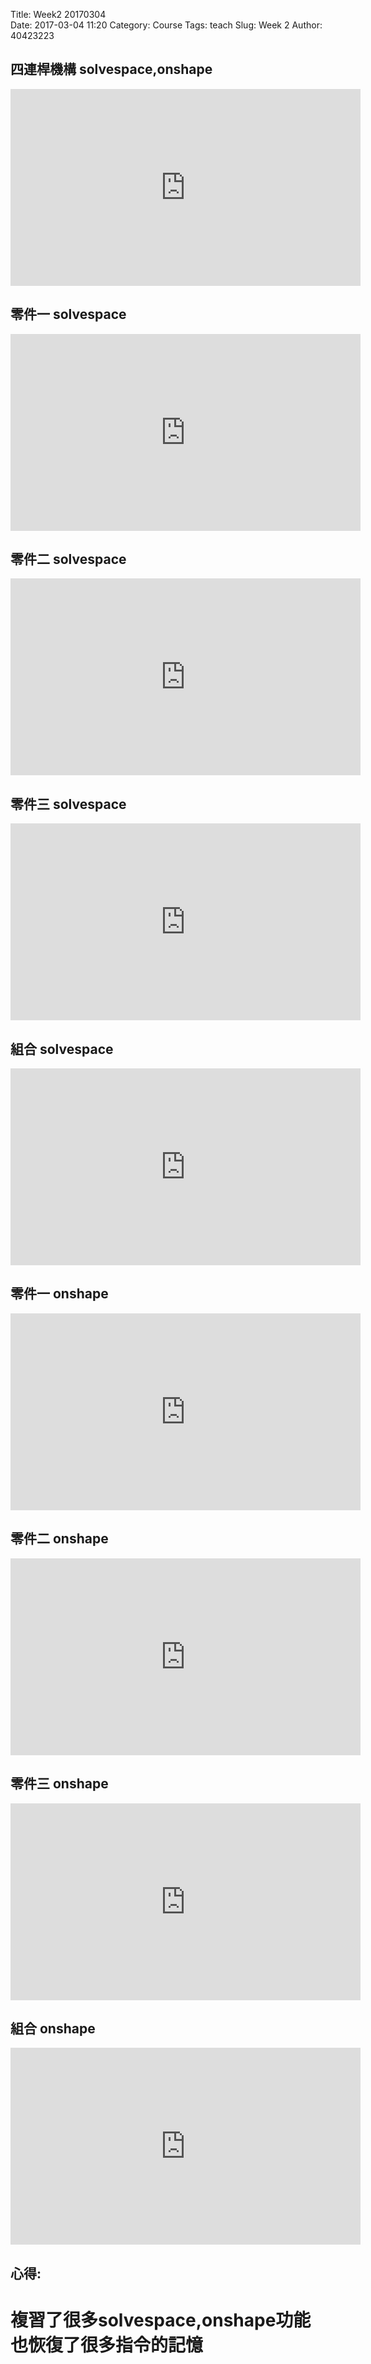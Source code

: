 Title: Week2 20170304  
Date: 2017-03-04 11:20
Category: Course
Tags: teach
Slug: Week 2
Author: 40423223

<!-- PELICAN_END_SUMMARY -->

<h2>  四連桿機構 solvespace,onshape </h2>

<iframe width="560" height="315" src="https://www.youtube.com/embed/g43TawOsFho" frameborder="0" allowfullscreen></iframe> 

<h2>零件一 solvespace</h2>

<iframe width="560" height="315" src="https://www.youtube.com/embed/1fKwLav-hPA" frameborder="0" allowfullscreen></iframe>

<h2>零件二 solvespace</h2>

<iframe width="560" height="315" src="https://www.youtube.com/embed/MdVrvzSIqWg" frameborder="0" allowfullscreen></iframe>

<h2>零件三 solvespace</h2>

<iframe width="560" height="315" src="https://www.youtube.com/embed/vCOcjH_3Uas" frameborder="0" allowfullscreen></iframe>

<h2>組合 solvespace</h2>

<iframe width="560" height="315" src="https://www.youtube.com/embed/6y4ZQHjXwHA" frameborder="0" allowfullscreen></iframe>

<h2>零件一 onshape</h2>

<iframe width="560" height="315" src="https://www.youtube.com/embed/Q6BSoaGcEkg" frameborder="0" allowfullscreen></iframe>

<h2>零件二 onshape</h2>

<iframe width="560" height="315" src="https://www.youtube.com/embed/IeZdbXNIyeQ" frameborder="0" allowfullscreen></iframe>


<h2>零件三 onshape</h2>

<iframe width="560" height="315" src="https://www.youtube.com/embed/mhhzlM6BG3U" frameborder="0" allowfullscreen></iframe>

<h2>組合 onshape</h2>

<iframe width="560" height="315" src="https://www.youtube.com/embed/mhhzlM6BG3U" frameborder="0" allowfullscreen></iframe>

<h2>心得:</h2>
<h1>複習了很多solvespace,onshape功能也恢復了很多指令的記憶</h1>